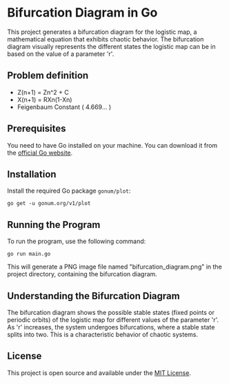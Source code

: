 # Bifurcation Diagram in Go

This project generates a bifurcation diagram for the logistic map, a mathematical equation that exhibits chaotic behavior. The bifurcation diagram visually represents the different states the logistic map can be in based on the value of a parameter 'r'.

## Problem definition

- Z(n+1) = Zn^2 + C
- X(n+1) = RXn(1-Xn)
- Feigenbaum Constant ( 4.669... )

## Prerequisites

You need to have Go installed on your machine. You can download it from the [official Go website](https://golang.org/dl/).

## Installation


Install the required Go package `gonum/plot`:

```
go get -u gonum.org/v1/plot
```

## Running the Program

To run the program, use the following command:

```
go run main.go
```

This will generate a PNG image file named "bifurcation_diagram.png" in the project directory, containing the bifurcation diagram.

## Understanding the Bifurcation Diagram

The bifurcation diagram shows the possible stable states (fixed points or periodic orbits) of the logistic map for different values of the parameter 'r'. As 'r' increases, the system undergoes bifurcations, where a stable state splits into two. This is a characteristic behavior of chaotic systems.

## License

This project is open source and available under the [MIT License](LICENSE).


